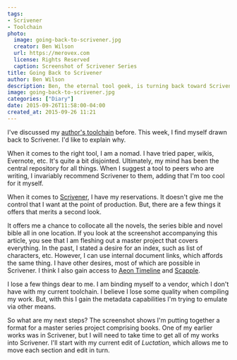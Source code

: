 ```yaml
---
tags:
- Scrivener
- Toolchain
photo:
  image: going-back-to-scrivener.jpg
  creator: Ben Wilson
  url: https://merovex.com
  license: Rights Reserved
  caption: Screenshot of Scrivener Series
title: Going Back to Scrivener
author: Ben Wilson
description: Ben, the eternal tool geek, is turning back toward Scrivener for novel writing. Could this be the last change?
image: going-back-to-scrivener.jpg
categories: ["Diary"]
date: 2015-09-26T11:58:00-04:00
created_at: 2015-09-26 11:21
---
```

<!--Lead Paragraph-->

I've discussed my [author's toolchain](/posts/toolchain/) before. This week, I find myself drawn back to Scrivener. I'd like to explain why.

<!--more-->

When it comes to the right tool, I am a nomad. I have tried paper, wikis, Evernote, etc. It's quite a bit disjointed. Ultimately, my mind has been the central repository for all things. When I suggest a tool to peers who are writing, I invariably recommend Scrivener to them, adding that I'm too cool for it myself.

When it comes to [Scrivener](https://www.literatureandlatte.com/scrivener.php), I have my reservations. It doesn't give me the control that I want at the point of production. But, there are a few things it offers that merits a second look.

It offers me a chance to collocate all the novels, the series bible and novel bible all in one location. If you look at the screenshot accompanying this article, you see that I am fleshing out a master project that covers everything. In the past, I stated a desire for an index, such as list of characters, etc. However, I can use internal document links, which affords the same thing. I have other desires, most of which are possible in Scrivener. I think I also gain access to [Aeon Timeline](http://www.aeontimeline.com/) and [Scapple](http://www.literatureandlatte.com/scapple.php).

I lose a few things dear to me. I am binding myself to a vendor, which I don't have with my current toolchain. I believe I lose some quality when compiling my work. But, with this I gain the metadata capabilities I'm trying to emulate via other means.

So what are my next steps? The screenshot shows I'm putting together a format for a master series project comprising books. One of my earlier works was in Scrivener, but I will need to take time to get all of my works into Scrivener. I'll start with my current edit of *Luctation*, which allows me to move each section and edit in turn.

